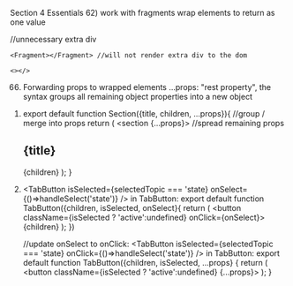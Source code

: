 Section 4 Essentials
62) work with fragments
    wrap elements to return as one value
    <div></div> //unnecessary extra div

    <Fragment></Fragment> //will not render extra div to the dom

    <></>
66) Forwarding props to wrapped elements
...props: "rest property", the syntax groups all remaining object properties into a new object
1. 
    export default function Section({title, children, ...props}){ //group / merge into props
        return (
        <section {...props}> //spread remaining props
            <h2>{title}</h2>
            {children}
        </section> 
        );
    }
    <Section title="Examples" id="examples" className="section" />
2.
    <TabButton isSelected={selectedTopic === 'state} onSelect={()=>handleSelect('state')} />
    in TabButton:
        export default function TabButton({children, isSelected, onSelect}{
        return (
            <button className={isSelected ? 'active':undefined} onClick={onSelect}>{children}</button>
            );
        })

    //update onSelect to onClick:
    <TabButton isSelected={selectedTopic === 'state} onClick={()=>handleSelect('state')} />
    in TabButton:
        export default function TabButton({children, isSelected, ...props} {
        return (
            <button className={isSelected ? 'active':undefined} {...props}></button>
            );
        }
